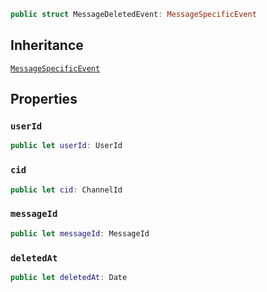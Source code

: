
``` swift
public struct MessageDeletedEvent: MessageSpecificEvent 
```

## Inheritance

[`MessageSpecificEvent`](/MessageSpecificEvent)

## Properties

### `userId`

``` swift
public let userId: UserId
```

### `cid`

``` swift
public let cid: ChannelId
```

### `messageId`

``` swift
public let messageId: MessageId
```

### `deletedAt`

``` swift
public let deletedAt: Date
```
